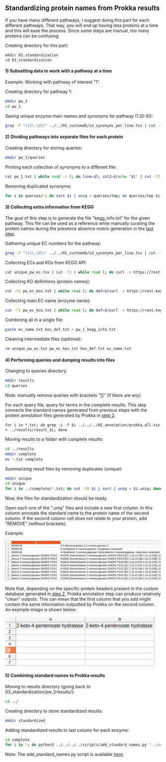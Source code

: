 ## Standardizing protein names from Prokka results

If you have many different pathways, 
I suggest doing this part for each different pathways.
That way, you will end up having less proteins at a time
and this will ease the process.
Since some steps are manual, too many proteins can be confusing.


Creating directory for this part:
```
mkdir 03_standardization
cd 03_standardization
```

#### 1) Subsetting data to work with a pathway at a time

Example. Working with pathway of interest "1".

Creating directory for pathway 1:
```bash
mkdir pw_1
cd pw_1
```

Saving unique enzyme main names and synonyms for pathway (1.[0-9]):
```bash
grep -P "\t1\.\d\t" ../../01_customdb/id_synonyms_per_line.tsv | cut -f4,5,6 | cut -f1,3 | sort | uniq > pw_1/pw_1.txt
```


#### 2) Dividing pathways into separate files for each protein

Creating directory for storing queries:
```bash
mkdir pw_1/queries
```

Printing each collection of synonyms to a different file:
```bash 
cat pw_1.txt | while read -r l; do line=$l; col2=$(echo "$l" | cut -f2); name=$(echo "$l" | cut -f1 | tr ' ' '_'); echo $col2 | sed -e 's/(.*//' >> queries/$name.txt ; done
```

Removing duplicated synonyms:
```bash
for i in queries/*; do sort $i | uniq > queries/tmp; mv queries/tmp $i; done
```


#### 3) Collecting extra information from KEGG
The goal of this step is to generate the file "kegg_info.txt" for the
given pathway. This file can be used as a reference while manually curating the
protein names during the presence absence matrix generation in the [last step](PRESABS.md).


Gathering unique EC numbers for the pathway:
```bash 
grep -P "\t1\.\d\t" ../../01_customdb/id_synonyms_per_line.tsv | cut -f4,5 | sort | uniq > unique_pw_ec.tsv
```

Collecting ECs and KOs from KEGG API:
```bash
cat unique_pw_ec.tsv | cut -f2 | while read l; do curl -s https://rest.kegg.jp/link/ko/ec:$l; done | sort -k1,2 | uniq | grep -v "^$" > pw_ec_kos.txt
```

Collecting KO definitions (protein names):
```bash 
cut -f2 pw_ec_kos.txt | while read l; do def=$(curl -s https://rest.kegg.jp/get/$l | grep NAME | cut -f3- -d " "); paste <(echo $l) <(echo $def); done > kos_def.txt
```

Collecting main EC name (enzyme name):
```bash
cut -f1 pw_ec_kos.txt | while read l; do def=$(curl -s https://rest.kegg.jp/list/$l | cut -f2 | cut -f1 -d ";"); paste <(echo $l) <(echo $def); done > ec_name.txt
```

Combining all in a single file:
```bash
paste ec_name.txt kos_def.txt > pw_1_kegg_info.txt
```

Cleaning intermediate files (optional):
```bash
rm unique_pw_ec.tsv pw_ec_kos.txt kos_def.txt ec_name.txt
```


#### 4) Performing queries and dumping results into files


Changing to queries directory:
```bash
mkdir results
cd queries
```

Note: manually remove queries with brackets "[]" (if there are any)

For each query file, query for terms in the complete results. This step connects the standard names generated from previous steps with the protein annotation 
files generated by Prokka in [step 2](ANNOTATION.md).
```
for i in *.txt; do grep -i -f $i ../../../02_annotation/prokka_all.tsv > ../results/result_$i; done
```

Moving results to a folder with complete results:
```bash
cd ../results
mkdir complete
mv *.txt complete
```

Summarizing result files by removing duplicates (unique):
```bash
mkdir unique
cd unique
for i in ../complete/*.txt; do cut -f8 $i | sort | uniq > $i.uniq; done; mv ../complete/*.uniq .
```

Now, the files for standardization should be ready.

Open each one of the ".uniq" files and include a new first column.
In this column annotate the standard name to the protein name of the second column.
If the second column cell does not relate to your protein, add "REMOVE" (without brackets).

Example:

![Example image](../img/example_standardization.png)

Note that, depending on the specific protein headers present in the custom database generated in [step 2](ANNOTATION.md), Prokka annotation step can produce relatively "clean" outputs. This can mean that the first column that you add might contain the same information outputted by Prokka on the second column. An example image is shown below:

![Example image](../img/example_clean_output.png)


#### 5) Combining standard names to Prokka results

Moving to results directory (going back to 03_standardization/pw_1/results/):
```bash
cd ../
```

Creating directory to store standardized results:
```bash
mkdir standardized
```

Adding standardized results to last column for each enzyme:
```bash
cd complete
for i in *; do python3 ../../../../scripts/add_standard_names.py "../unique/$i.uniq" "$i" >> ../standardized/results_pw_1.txt; done
```

Note: The add_standard_names.py script is available [here](../scripts/add_standard_names.py).
